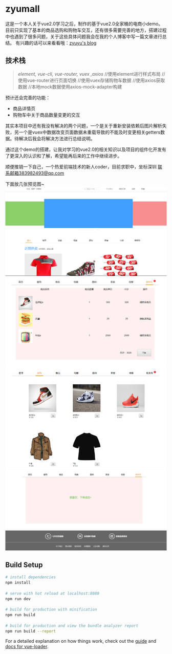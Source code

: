 ﻿# zyumall

这是一个本人关于vue2.0学习之后，制作的基于vue2.0全家桶的电商小demo。
目前只实现了基本的商品选购和购物车交互，还有很多需要完善的地方，搭建过程中也遇到了很多问题，关于这些具体问题我会在我的个人博客中写一篇文章进行总结。
有兴趣的话可以来看看哦：[zyuyu's blog][1]
## 技术栈
> *element, vue-cli, vue-router, vuex ,axios* 
//使用element进行样式布局
//使用vue-router进行页面切换
//使用vuex存储购物车数据
//使用axios获取数据
//本地mock数据使用axios-mock-adapter构建

预计还会完善的功能：

 - 商品详情页
 - 购物车中关于商品数量变更的交互

其实本项目中还有我没有解决的两个问题，一个是关于重新安装依赖后图片解析失败，另一个是vuex中数据改变页面数据未重载导致的不能及时变更相关getters数据。待解决后我会将解决方法进行总结说明。

通过这个demo的搭建，让我对学习的vue2.0的相关知识以及项目的组件化开发有了更深入的认识和了解，希望能再后来的工作中继续进步。

顺便推销一下自己，一个热爱前端技术的新人coder，目前求职中，坐标深圳
联系邮箱383982493@qq.com

下面放几张预览图~
 ![zhuye][2] ![cart][3]
![shangpin][4] ![footer][5]
## Build Setup

``` bash
# install dependencies
npm install

# serve with hot reload at localhost:8080
npm run dev

# build for production with minification
npm run build

# build for production and view the bundle analyzer report
npm run build --report
```

For a detailed explanation on how things work, check out the [guide](http://vuejs-templates.github.io/webpack/) and [docs for vue-loader](http://vuejs.github.io/vue-loader).


  [1]: https://myyqmy2.github.io
  [2]: http://github.com/myyqmy2/onlineRetailers/raw/master/jietu/zhuye.png
  [3]: http://github.com/myyqmy2/onlineRetailers/raw/master/jietu/cart.png
  [4]: http://github.com/myyqmy2/onlineRetailers/raw/master/jietu/shangpin.png
  [5]: http://github.com/myyqmy2/onlineRetailers/raw/master/jietu/footer.png